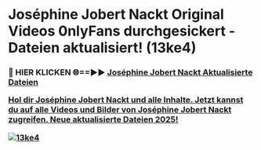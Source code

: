 # Joséphine Jobert Nackt Original Videos 0nlyFans durchgesickert - Dateien aktualisiert! (13ke4)

<h3>🔴 HIER KLICKEN 🌐==►► <a href="https://tinyurl.com/h6vf6nb8" rel="nofollow">Joséphine Jobert Nackt Aktualisierte Dateien

Hol dir Joséphine Jobert Nackt und alle Inhalte. Jetzt kannst du auf alle Videos und Bilder von Joséphine Jobert Nackt zugreifen. Neue aktualisierte Dateien 2025!

[![13ke4](https://i.imgur.com/sD4kR3V.gif)](https://tinyurl.com/h6vf6nb8)
